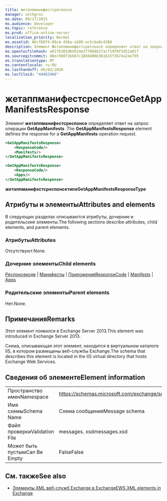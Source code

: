 ```yaml
---
title: жетаппманифестсреспонсе
manager: sethgros
ms.date: 09/17/2015
ms.audience: Developer
ms.topic: reference
ms.prod: office-online-server
localization_priority: Normal
ms.assetid: 86cf88f4-09c4-436a-a100-ac5cba0c4388
description: Элемент Жетаппманифестсреспонсе определяет ответ на запрос операции GetAppManifests.
ms.openlocfilehash: a01f6265d6d534e2f7868b17acf19f0f5d52a01f
ms.sourcegitcommit: 88ec988f2bb67c1866d06b361615f3674a24e795
ms.translationtype: MT
ms.contentlocale: ru-RU
ms.lasthandoff: 06/03/2020
ms.locfileid: "44462966"
---
```

# <a name="getappmanifestsresponse"></a><span data-ttu-id="6ef5d-103">жетаппманифестсреспонсе</span><span class="sxs-lookup"><span data-stu-id="6ef5d-103">GetAppManifestsResponse</span></span>

<span data-ttu-id="6ef5d-104">Элемент **жетаппманифестсреспонсе** определяет ответ на запрос операции **GetAppManifests** .</span><span class="sxs-lookup"><span data-stu-id="6ef5d-104">The **GetAppManifestsResponse** element defines the response for a **GetAppManifests** operation request.</span></span> 
  
```xml
<GetAppManifestsResponse>
    <ResponseCode/>
    <Manifests/>
</GetAppManifestsResponse>
```

```xml
<GetAppManifestsResponse>
    <ResponseCode/>
    <Apps/>
</GetAppManifestsResponse>
```

<span data-ttu-id="6ef5d-105">**жетаппманифестсреспонсетипе**</span><span class="sxs-lookup"><span data-stu-id="6ef5d-105">**GetAppManifestsResponseType**</span></span>

## <a name="attributes-and-elements"></a><span data-ttu-id="6ef5d-106">Атрибуты и элементы</span><span class="sxs-lookup"><span data-stu-id="6ef5d-106">Attributes and elements</span></span>

<span data-ttu-id="6ef5d-107">В следующих разделах описываются атрибуты, дочерние и родительские элементы.</span><span class="sxs-lookup"><span data-stu-id="6ef5d-107">The following sections describe attributes, child elements, and parent elements.</span></span>
  
### <a name="attributes"></a><span data-ttu-id="6ef5d-108">Атрибуты</span><span class="sxs-lookup"><span data-stu-id="6ef5d-108">Attributes</span></span>

<span data-ttu-id="6ef5d-109">Отсутствуют.</span><span class="sxs-lookup"><span data-stu-id="6ef5d-109">None.</span></span>
  
### <a name="child-elements"></a><span data-ttu-id="6ef5d-110">Дочерние элементы</span><span class="sxs-lookup"><span data-stu-id="6ef5d-110">Child elements</span></span>

<span data-ttu-id="6ef5d-111">[Респонсекоде](responsecode.md)  |  [Манифесты](manifests.md)  |  [Приложения](apps.md)</span><span class="sxs-lookup"><span data-stu-id="6ef5d-111">[ResponseCode](responsecode.md) | [Manifests](manifests.md) | [Apps](apps.md)</span></span>
  
### <a name="parent-elements"></a><span data-ttu-id="6ef5d-112">Родительские элементы</span><span class="sxs-lookup"><span data-stu-id="6ef5d-112">Parent elements</span></span>

<span data-ttu-id="6ef5d-113">Нет.</span><span class="sxs-lookup"><span data-stu-id="6ef5d-113">None.</span></span>
  
## <a name="remarks"></a><span data-ttu-id="6ef5d-114">Примечания</span><span class="sxs-lookup"><span data-stu-id="6ef5d-114">Remarks</span></span>

<span data-ttu-id="6ef5d-115">Этот элемент появился в Exchange Server 2013.</span><span class="sxs-lookup"><span data-stu-id="6ef5d-115">This element was introduced in Exchange Server 2013.</span></span>
  
<span data-ttu-id="6ef5d-116">Схема, описывающая этот элемент, находится в виртуальном каталоге IIS, в котором размещены веб-службы Exchange.</span><span class="sxs-lookup"><span data-stu-id="6ef5d-116">The schema that describes this element is located in the IIS virtual directory that hosts Exchange Web Services.</span></span>
  
## <a name="element-information"></a><span data-ttu-id="6ef5d-117">Сведения об элементе</span><span class="sxs-lookup"><span data-stu-id="6ef5d-117">Element information</span></span>

|||
|:-----|:-----|
|<span data-ttu-id="6ef5d-118">Пространство имен</span><span class="sxs-lookup"><span data-stu-id="6ef5d-118">Namespace</span></span>  <br/> |https://schemas.microsoft.com/exchange/services/2006/messages  <br/> |
|<span data-ttu-id="6ef5d-119">Имя схемы</span><span class="sxs-lookup"><span data-stu-id="6ef5d-119">Schema Name</span></span>  <br/> |<span data-ttu-id="6ef5d-120">Схема сообщения</span><span class="sxs-lookup"><span data-stu-id="6ef5d-120">Message schema</span></span>  <br/> |
|<span data-ttu-id="6ef5d-121">Файл проверки</span><span class="sxs-lookup"><span data-stu-id="6ef5d-121">Validation File</span></span>  <br/> |<span data-ttu-id="6ef5d-122">messages. xsd</span><span class="sxs-lookup"><span data-stu-id="6ef5d-122">messages.xsd</span></span>  <br/> |
|<span data-ttu-id="6ef5d-123">Может быть пустым</span><span class="sxs-lookup"><span data-stu-id="6ef5d-123">Can Be Empty</span></span>  <br/> |<span data-ttu-id="6ef5d-124">False</span><span class="sxs-lookup"><span data-stu-id="6ef5d-124">False</span></span>  <br/> |
   
## <a name="see-also"></a><span data-ttu-id="6ef5d-125">См. также</span><span class="sxs-lookup"><span data-stu-id="6ef5d-125">See also</span></span>

- [<span data-ttu-id="6ef5d-126">Элементы XML веб-служб Exchange в Exchange</span><span class="sxs-lookup"><span data-stu-id="6ef5d-126">EWS XML elements in Exchange</span></span>](ews-xml-elements-in-exchange.md)

